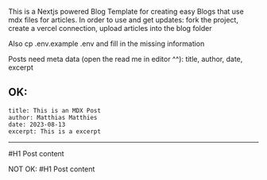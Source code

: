 This is a Nextjs powered Blog Template for creating easy Blogs that use mdx files for articles.
In order to use and get updates: fork the project, create a vercel connection, upload articles into the blog folder 

Also cp .env.example .env and fill in the missing information

Posts need meta data (open the read me in editor ^^): title, author, date, excerpt

OK:
---
    title: This is an MDX Post
    author: Matthias Matthies
    date: 2023-08-13
    excerpt: This is a excerpt
---
#H1
Post content

NOT OK:
#H1
Post content
